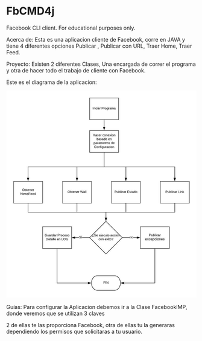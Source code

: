 # FbCMD4j

Facebook CLI client. For educational purposes only.

Acerca de: Esta es una aplicacion cliente de Facebook, corre en JAVA y tiene 4 diferentes opciones Publicar , Publicar con URL, Traer Home, Traer Feed.

Proyecto: Existen 2 diferentes Clases, Una encargada de correr el programa y otra de hacer todo el trabajo de cliente con Facebook. 


Este es el diagrama de la aplicacion:

![alt text](./img.png)

Guías: Para configurar la Aplicacion debemos ir a la Clase FacebookIMP, donde veremos que se utilizan 3 claves

2 de ellas te las proporciona Facebook, otra de ellas tu la generaras dependiendo los permisos que solicitaras a tu usuario.


